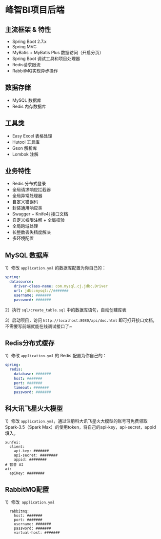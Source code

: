# 峰智BI项目后端

## 主流框架 & 特性

- Spring Boot 2.7.x
- Spring MVC
- MyBatis + MyBatis Plus 数据访问（开启分页）
- Spring Boot 调试工具和项目处理器
- Redis请求限流
- RabbitMQ实现异步操作

## 数据存储

- MySQL 数据库
- Redis 内存数据库

## 工具类

- Easy Excel 表格处理
- Hutool 工具库
- Gson 解析库
- Lombok 注解

## 业务特性

- Redis 分布式登录
- 全局请求响应拦截器
- 全局异常处理器
- 自定义错误码
- 封装通用响应类
- Swagger + Knife4j 接口文档
- 自定义权限注解 + 全局校验
- 全局跨域处理
- 长整数丢失精度解决
- 多环境配置

## MySQL 数据库

1）修改 `application.yml` 的数据库配置为你自己的：

```yml
spring:
  datasource:
    driver-class-name: com.mysql.cj.jdbc.Driver
    url: jdbc:mysql://#######
    username: #######
    password: #######
```

2）执行 `sql/create_table.sql` 中的数据库语句，自动创建库表

3）启动项目，访问 `http://localhost:8080/api/doc.html` 即可打开接口文档，不需要写前端就能在线调试接口了~

## Redis分布式缓存

1）修改 `application.yml` 的 Redis 配置为你自己的：

```yml
spring:
  redis:
    database: #######
    host: #######
    port: #######
    timeout: #######
    password: #######
```

## 科大讯飞星火大模型

1）修改 `application.yml`，通过注册科大讯飞星火大模型的账号可免费领取Spark-3.5（Spark Max）的使用token，将自己的api-key，api-secret，appid填入。

```
xunfei:
  client:
    api-key: #######
    api-secret: ########
    appid: ########
# 智普 AI
ai:
  apiKey: ########
```

## RabbitMQ配置

1）修改` application.yml`

```
  rabbitmq:
    host: #######
    port: #######
    username: #######
    password: #######
    virtual-host: #######
```